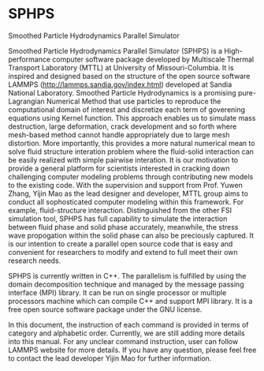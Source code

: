 # SPHPS
Smoothed Particle Hydrodynamics Parallel Simulator


Smoothed Particle Hydrodynamics Parallel Simulator (SPHPS) is 
a High-performance computer software package developed 
by Multiscale Thermal Transport Laboratory (MTTL) 
at University of Missouri-Columbia. It is inspired 
and designed based on the structure of the open source 
software LAMMPS (http://lammps.sandia.gov/index.html) developed 
at Sandia National Laboratory. 
Smoothed Particle Hydrodynamics is a promising pure-Lagrangian 
Numerical Method that use particles to reproduce the computational
domain of interest and discretize each term of goverening equations 
using Kernel function. This approach enables us to simulate mass 
destruction, large deformation, crack development and so forth 
where mesh-based method cannot handle appropriately due to large
mesh distortion. More importantly, this provides a more natural 
numerical mean to solve fluid structure interation problem where 
the fluid-solid interaction can be easily realized with simple 
pairwise interation. It is our motivation to provide a general 
platform for scientists interested in cracking down challenging 
computer modeling problems through contributing new models to 
the existing code. With the supervision and support from Prof. 
Yuwen Zhang, Yijin Mao as the lead designer and developer, 
MTTL group aims to conduct all sophosticated computer modeling 
within this framework. For example, fluid-structure interaction. 
Distinguished from the other FSI simulation tool, SPHPS has full 
capability to simulate the interaction between fluid phase and 
solid phase accurately, meanwhile, the stress wave propogation 
within the solid phase can also be preciously captured. It is our 
intention to create a parallel open source code that is easy and 
convenient for researchers to modify and extend to full meet 
their own research needs.

SPHPS is currently written in C++. The parallelism is fulfilled 
by using the domain decomposition technique and managed by the 
message passing interface (MPI) library. It can be run on single 
processor or multiple processors machine which can compile C++ 
and support MPI library. It is a free open source software 
package under the GNU license.

In this document, the instruction of each command is provided 
in terms of category and alphabetic order. Currently, we are 
still adding more details into this manual. For any unclear 
command instruction, user can follow LAMMPS website for more 
details. If you have any question, please feel free to contact 
the lead developer Yijin Mao for further information. 
